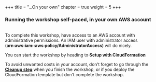 +++
title = "...On your own"
chapter = true
weight = 5
+++

### Running the workshop self-paced, in your own AWS account

\
To complete this workshop, have access to an AWS account with administrative permissions. An IAM user with administrator access (**arn:aws:iam::aws:policy/AdministratorAccess**) will do nicely.

You can start the workshop by heading to [**Setup with CloudFormation**](/running-amazon-ec2-workloads-at-scale/launch_cloudformation.html)

To avoid unwanted costs in your account, don't forget to go through the [**Cleanup step**](/running-amazon-ec2-workloads-at-scale/cleanup.html) when you finish the workshop, or if you deploy the CloudFormation template but don't complete the workshop.
